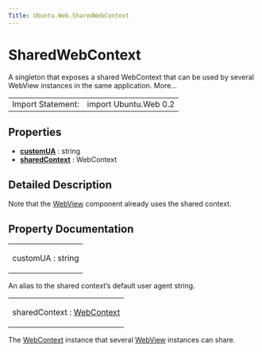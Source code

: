 ```yaml
---
Title: Ubuntu.Web.SharedWebContext
---
```

        
SharedWebContext
================

<span class="subtitle"></span>
A singleton that exposes a shared WebContext that can be used by several WebView instances in the same application. More...

|                   |                       |
|-------------------|-----------------------|
| Import Statement: | import Ubuntu.Web 0.2 |

<span id="properties"></span>
Properties
----------

-   ****[customUA](../../sdk-15.04.4/Ubuntu.Web.SharedWebContext.md#customUA-prop)**** : string
-   ****[sharedContext](../../sdk-15.04.4/Ubuntu.Web.SharedWebContext.md#sharedContext-prop)**** : WebContext

<span id="details"></span>
Detailed Description
--------------------

Note that the [WebView](../../sdk-15.04.4/Ubuntu.Web.WebView.md) component already uses the shared context.

Property Documentation
----------------------

<table>
<colgroup>
<col width="100%" />
</colgroup>
<tbody>
<tr class="odd">
<td><p><span id="customUA-prop"></span><span class="name">customUA</span> : <span class="type">string</span></p></td>
</tr>
</tbody>
</table>

An alias to the shared context’s default user agent string.

<table>
<colgroup>
<col width="100%" />
</colgroup>
<tbody>
<tr class="odd">
<td><p><span id="sharedContext-prop"></span><span class="name">sharedContext</span> : <span class="type"><a href="../../sdk-15.04.4/Ubuntu.Web.WebContext.md">WebContext</a></span></p></td>
</tr>
</tbody>
</table>

The [WebContext](../../sdk-15.04.4/Ubuntu.Web.WebContext.md) instance that several [WebView](../../sdk-15.04.4/Ubuntu.Web.WebView.md) instances can share.

